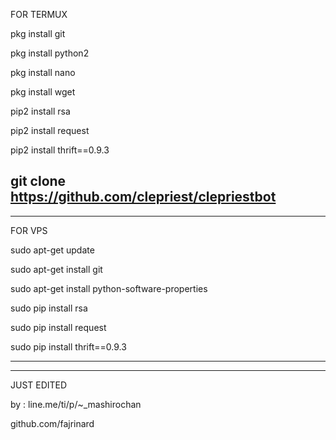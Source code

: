 FOR TERMUX


pkg install git

pkg install python2

pkg install nano

pkg install wget

pip2 install rsa

pip2 install request

pip2 install thrift==0.9.3

git clone https://github.com/clepriest/clepriestbot
---------------------------------
---------------------------------
FOR VPS


sudo apt-get update

sudo apt-get install git

sudo apt-get install python-software-properties

sudo pip install rsa

sudo pip install request

sudo pip install thrift==0.9.3

-------------------------------
------------------------------
JUST EDITED

by : line.me/ti/p/~_mashirochan

github.com/fajrinard
